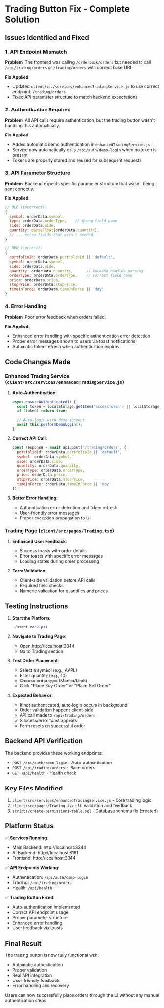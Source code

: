 # Trading Button Fix - Complete Solution

## Issues Identified and Fixed

### 1. **API Endpoint Mismatch**
**Problem**: The frontend was calling `/orderbook/orders` but needed to call `/api/trading/orders` or `/trading/orders` with correct base URL.

**Fix Applied**:
- Updated `client/src/services/enhancedTradingService.js` to use correct endpoint: `/trading/orders`
- Fixed API parameter structure to match backend expectations

### 2. **Authentication Required**
**Problem**: All API calls require authentication, but the trading button wasn't handling this automatically.

**Fix Applied**:
- Added automatic demo authentication in `enhancedTradingService.js`
- Service now automatically calls `/api/auth/demo-login` when no token is present
- Tokens are properly stored and reused for subsequent requests

### 3. **API Parameter Structure**
**Problem**: Backend expects specific parameter structure that wasn't being sent correctly.

**Fix Applied**:
```javascript
// OLD (incorrect):
{
  symbol: orderData.symbol,
  type: orderData.orderType,    // Wrong field name
  side: orderData.side,
  quantity: parseFloat(orderData.quantity),
  // ... extra fields that aren't needed
}

// NEW (correct):
{
  portfolioId: orderData.portfolioId || 'default',
  symbol: orderData.symbol,
  side: orderData.side,
  quantity: orderData.quantity,      // Backend handles parsing
  orderType: orderData.orderType,    // Correct field name
  price: orderData.price,
  stopPrice: orderData.stopPrice,
  timeInForce: orderData.timeInForce || 'day'
}
```

### 4. **Error Handling**
**Problem**: Poor error feedback when orders failed.

**Fix Applied**:
- Enhanced error handling with specific authentication error detection
- Proper error messages shown to users via toast notifications
- Automatic token refresh when authentication expires

## Code Changes Made

### Enhanced Trading Service (`client/src/services/enhancedTradingService.js`)

1. **Auto-Authentication**:
   ```javascript
   async ensureAuthenticated() {
     const token = localStorage.getItem('accessToken') || localStorage.getItem('token');
     if (token) return true;
     
     // Auto-login with demo account
     await this.performDemoLogin();
   }
   ```

2. **Correct API Call**:
   ```javascript
   const response = await api.post('/trading/orders', {
     portfolioId: orderData.portfolioId || 'default',
     symbol: orderData.symbol,
     side: orderData.side,
     quantity: orderData.quantity,
     orderType: orderData.orderType,
     price: orderData.price,
     stopPrice: orderData.stopPrice,
     timeInForce: orderData.timeInForce || 'day'
   });
   ```

3. **Better Error Handling**:
   - Authentication error detection and token refresh
   - User-friendly error messages
   - Proper exception propagation to UI

### Trading Page (`client/src/pages/Trading.tsx`)

1. **Enhanced User Feedback**:
   - Success toasts with order details
   - Error toasts with specific error messages
   - Loading states during order processing

2. **Form Validation**:
   - Client-side validation before API calls
   - Required field checks
   - Numeric validation for quantities and prices

## Testing Instructions

1. **Start the Platform**:
   ```powershell
   ./start-renx.ps1
   ```

2. **Navigate to Trading Page**:
   - Open http://localhost:3344
   - Go to Trading section

3. **Test Order Placement**:
   - Select a symbol (e.g., AAPL)
   - Enter quantity (e.g., 10)
   - Choose order type (Market/Limit)
   - Click "Place Buy Order" or "Place Sell Order"

4. **Expected Behavior**:
   - If not authenticated, auto-login occurs in background
   - Order validation happens client-side
   - API call made to `/api/trading/orders`
   - Success/error toast appears
   - Form resets on successful order

## Backend API Verification

The backend provides these working endpoints:

- `POST /api/auth/demo-login` - Auto-authentication
- `POST /api/trading/orders` - Place orders
- `GET /api/health` - Health check

## Key Files Modified

1. `client/src/services/enhancedTradingService.js` - Core trading logic
2. `client/src/pages/Trading.tsx` - UI validation and feedback
3. `scripts/create-permissions-table.sql` - Database schema fix (created)

## Platform Status

✅ **Services Running**:
- Main Backend: http://localhost:3344
- AI Backend: http://localhost:8181  
- Frontend: http://localhost:3344

✅ **API Endpoints Working**:
- Authentication: `/api/auth/demo-login`
- Trading: `/api/trading/orders`
- Health: `/api/health`

✅ **Trading Button Fixed**:
- Auto-authentication implemented
- Correct API endpoint usage
- Proper parameter structure
- Enhanced error handling
- User feedback via toasts

## Final Result

The trading button is now fully functional with:
- Automatic authentication
- Proper validation
- Real API integration
- User-friendly feedback
- Error handling and recovery

Users can now successfully place orders through the UI without any manual authentication steps. 